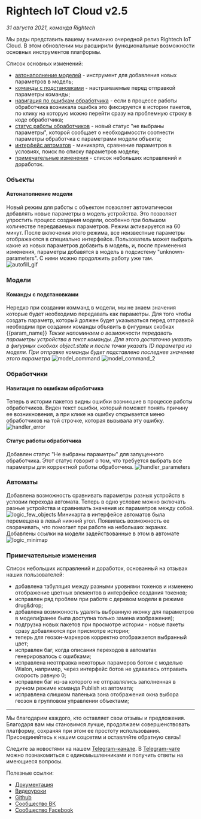 # Rightech IoT Cloud v2.5
*31 августа 2021, команда Rightech* 

Мы рады представить вашему вниманию очередной релиз Rightech IoT Cloud. В этом обновлении мы расширили функциональные возможности основных инструментов платформы.

Список основных изменений:
* [автонаполнение моделей](#автонаполнение-модели) - инструмент для добавления новых параметров в модель;
* [команды с подстановками](#команды-с-подстановками) - настраиваемые перед отправкой параметры команды;
* [навигация по ошибкам обработчика](#навигация-по-ошибкам-обработчика) - если в процессе работы обработчика возникала ошибка это фиксируется в истории пакетов, по клику на которую можно перейти сразу на проблемную строку в коде обработчика;
* [статус работы обработчиков](#cтатус-работы-обработчика) - новый статус "не выбраны параметры", которой сообщает о необходимоcсти соотнести параметры обработчка с параметрами модели объекта;
* [интерфейс автоматов](#автоматы) - миникарта, сравнение параметров в условиях, поиск по списку параметров модели;
* [примечательные изменения](#примечательные-изменения) - список небольших исправлений и доработок.

### Объекты
#### Автонаполнение модели
Новый режим для работы с объектом повзоляет автоматически добавлять новые параметры в модель устройства. Это позволяет упростить процесс создания модели, особенно при большом количестве передаваемых параметров.
Режим активируется на 60 минут. После включения этого режима, все неизвестные параметры отображаются в специально интерфейсе. Пользователь может выбрать какие из новых параметров добавить в модель, и, после применения изменения, параметры добавятся в модель в подсистему "unknown-parameters". С ними можно продолжить работу уже там.  
![autofill_gif](../.images/v2_5/autofill.gif)  
### Модели
#### Команды с подстановками
Нередко при создании комманд в модели, мы не знаем значения которые будет необходимо передавать как параметры. Для того чтобы создать параметр, который должен будет указываться перед отправкой необходим при создании команды объявить в фигурных скобках {{param_name}}
_Также напоминаем о возможности передавать параметры устройства в текст команды. Для этого достаточно указать в фигурных скобках object.state и после точки указать ID параметра из модели. При отправке команды будет подставлено последнее значение этого параметра_
![model_command](../.images/v2_5/model_command.png)
![model_command_2](../.images/v2_5/model_command_2.png)

### Обработчики
#### Навигация по ошибкам обработчика
Теперь в истории пакетов видны ошибки возникшие в процессе работы обработчиков. Виден текст ошибки, который поможет понять причину ее возникновения, а при клике на ошибку открывается меню обработчиков на той строчке, которая вызывала эту ошибку.
![handler_error](../.images/v2_5/handler_error.gif)
#### Cтатус работы обработчика 
Добавлен статус "Не выбраны параметры" для запущенного обработчика. Этот статус говорит о том, что требуется выбрать все параметры для корректной работы обработчика.
![handler_parameters](../.images/v2_5/handler_parameters.gif)
### Автоматы
Добавлена возможность сравнивать параметры разных устройств в условии перехода автомата. Теперь в одно условие можно включать разные устройства и сравнивать значения их параметров между собой.
![logic_few_objects](../.images/v2_5/logic_few_objects.gif)
Миникарта в интерфейсе автоматов была перемещена в левый нижний угол. Появилась возможность ее сворачивать, что помогает при работе на небольших экранах. Добавлены ссылки на модели задействованные в этом в автомате
![logic_minimap](../.images/v2_5/logic_minimap.gif)

### Примечательные изменения
Список небольших исправлений и доработок, основанный на отзывах наших пользователей:
* добавлена табуляция между разными уровнями токенов и изменено отображение цветных элементов в интерфейсе создания токенов;
* исправлен ряд проблем при работе с деревом модели в режиме drug&drop;
* добавлена возмжоность удалять выбранную иконку для параметров в модели(ранее была доступна только замена изображения);
* подгрузка новых пакетов при просмотре истории - новые пакеты сразу добавляются при присмотре истории;
* теперь для геозон-маркеров корректно отображается выбранный цвет;
* исправлен баг, когда описания переходов в автоматах генерировалось с ошибками;
* исправлена неотправка некоторых парамеров ботом с моделью Wialon, например, через интерфейс ботов не удавалась отправить скорость равную 0;
* исправлен баг из-за которого не отправлялись заполненная в ручном режиме команда Publish из автомата;
* исправлена слишком паленька зона отображения окна выбора геозон в групповом управлении объектами;

---
Мы благодарим каждого, кто оставляет свои отзывы и предложения. Благодаря вам мы становимся лучше, продолжаем совершенствовать платформу, сохраняя при этом ее простоту использования.
Присоединяйтесь к нашим соцсетям и оставляйте обратную связь! 


Следите за новостями на нашем [Telegram-канале](https://t.me/rightechportal). В [Telegram-чате](https://t.me/rightech_iot) можно познакомиться с единомышленниками и получить ответы на имеющиеся вопросы.

Полезные ссылки:

* [Документация](https://rightech.io/developers/introductions/)
* [Видеоуроки](https://rightech.io/video-tutorials/)
* [Github](https://github.com/Rightech)
* [Сообщество ВК](https://vk.com/rightech)
* [Сообщество Facebook](https://www.facebook.com/rightechllc/)